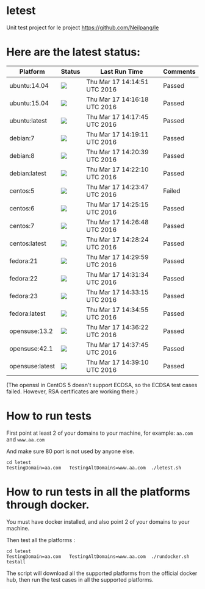 # letest
Unit test project for le project https://github.com/Neilpang/le



# Here are the latest status:

| Platform | Status| Last Run Time| Comments|
-----------|-------|--------------|---------|
|ubuntu:14.04|![](https://cdn.rawgit.com/Neilpang/letest/master/status/ubuntu-14.04.svg)|Thu Mar 17 14:14:51 UTC 2016| Passed |
|ubuntu:15.04|![](https://cdn.rawgit.com/Neilpang/letest/master/status/ubuntu-15.04.svg)|Thu Mar 17 14:16:18 UTC 2016| Passed |
|ubuntu:latest|![](https://cdn.rawgit.com/Neilpang/letest/master/status/ubuntu-latest.svg)|Thu Mar 17 14:17:45 UTC 2016| Passed |
|debian:7|![](https://cdn.rawgit.com/Neilpang/letest/master/status/debian-7.svg)|Thu Mar 17 14:19:11 UTC 2016| Passed |
|debian:8|![](https://cdn.rawgit.com/Neilpang/letest/master/status/debian-8.svg)|Thu Mar 17 14:20:39 UTC 2016| Passed |
|debian:latest|![](https://cdn.rawgit.com/Neilpang/letest/master/status/debian-latest.svg)|Thu Mar 17 14:22:10 UTC 2016| Passed |
|centos:5|![](https://cdn.rawgit.com/Neilpang/letest/master/status/centos-5.svg)|Thu Mar 17 14:23:47 UTC 2016| Failed |
|centos:6|![](https://cdn.rawgit.com/Neilpang/letest/master/status/centos-6.svg)|Thu Mar 17 14:25:15 UTC 2016| Passed |
|centos:7|![](https://cdn.rawgit.com/Neilpang/letest/master/status/centos-7.svg)|Thu Mar 17 14:26:48 UTC 2016| Passed |
|centos:latest|![](https://cdn.rawgit.com/Neilpang/letest/master/status/centos-latest.svg)|Thu Mar 17 14:28:24 UTC 2016| Passed |
|fedora:21|![](https://cdn.rawgit.com/Neilpang/letest/master/status/fedora-21.svg)|Thu Mar 17 14:29:59 UTC 2016| Passed |
|fedora:22|![](https://cdn.rawgit.com/Neilpang/letest/master/status/fedora-22.svg)|Thu Mar 17 14:31:34 UTC 2016| Passed |
|fedora:23|![](https://cdn.rawgit.com/Neilpang/letest/master/status/fedora-23.svg)|Thu Mar 17 14:33:15 UTC 2016| Passed |
|fedora:latest|![](https://cdn.rawgit.com/Neilpang/letest/master/status/fedora-latest.svg)|Thu Mar 17 14:34:55 UTC 2016| Passed |
|opensuse:13.2|![](https://cdn.rawgit.com/Neilpang/letest/master/status/opensuse-13.2.svg)|Thu Mar 17 14:36:22 UTC 2016| Passed |
|opensuse:42.1|![](https://cdn.rawgit.com/Neilpang/letest/master/status/opensuse-42.1.svg)|Thu Mar 17 14:37:45 UTC 2016| Passed |
|opensuse:latest|![](https://cdn.rawgit.com/Neilpang/letest/master/status/opensuse-latest.svg)|Thu Mar 17 14:39:10 UTC 2016| Passed |
(The openssl in CentOS 5 doesn't support ECDSA, so the ECDSA test cases failed. However, RSA certificates are working there.)

# How to run tests

First point at least 2 of your domains to your machine, 
for example: `aa.com` and `www.aa.com`

And make sure 80 port is not used by anyone else.

```
cd letest
TestingDomain=aa.com   TestingAltDomains=www.aa.com  ./letest.sh
```

# How to run tests in all the platforms through docker.

You must have docker installed, and also point 2 of your domains to your machine.

Then test all the platforms :

```
cd letest
TestingDomain=aa.com   TestingAltDomains=www.aa.com  ./rundocker.sh  testall
```

The script will download all the supported platforms from the official docker hub, then run the test cases in all the supported platforms.






